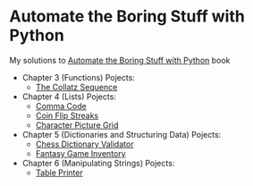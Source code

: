 # Automate the Boring Stuff with Python

My solutions to [Automate the Boring Stuff with Python](http://automatetheboringstuff.com/) book

* Chapter 3 (Functions) Pojects: 
  * [The Collatz Sequence](https://github.com/valeriybercha/automate-the-boring-stuff/blob/main/collatz-sequence/collatz.py)
* Chapter 4 (Lists) Pojects: 
  * [Comma Code](https://github.com/valeriybercha/automate-the-boring-stuff/blob/main/comma-code/comma-code.py)
  * [Coin Flip Streaks](https://github.com/valeriybercha/automate-the-boring-stuff/blob/main/coin-flip-streaks/coin-flip-streaks.py)
  * [Character Picture Grid](https://github.com/valeriybercha/automate-the-boring-stuff/blob/main/character-picture-grid/character-picture-grid.py)
* Chapter 5 (Dictionaries and Structuring Data) Pojects: 
  * [Chess Dictionary Validator](https://github.com/valeriybercha/automate-the-boring-stuff/blob/main/chess-dictionary-validator/chess-dictionary-validator.py)
  * [Fantasy Game Inventory](https://github.com/valeriybercha/automate-the-boring-stuff/blob/main/fantasy-game-inventory/fantasy-game-inventory.py)
* Chapter 6 (Manipulating Strings) Pojects: 
  * [Table Printer](https://github.com/valeriybercha/automate-the-boring-stuff/blob/main/table-printer/table-printer.py)